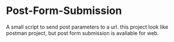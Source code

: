 # Post-Form-Submission
A small script to send post parameters to a url.
this project look like postman project, but post form submission is avaliable for web.
